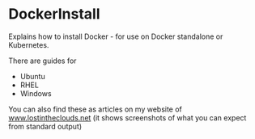 # DockerInstall

Explains how to install Docker - for use on Docker standalone or Kubernetes.

There are guides for
  - Ubuntu
  - RHEL
  - Windows
 
You can also find these as articles on my website of www.lostintheclouds.net (it shows screenshots of what you can expect from standard output)
